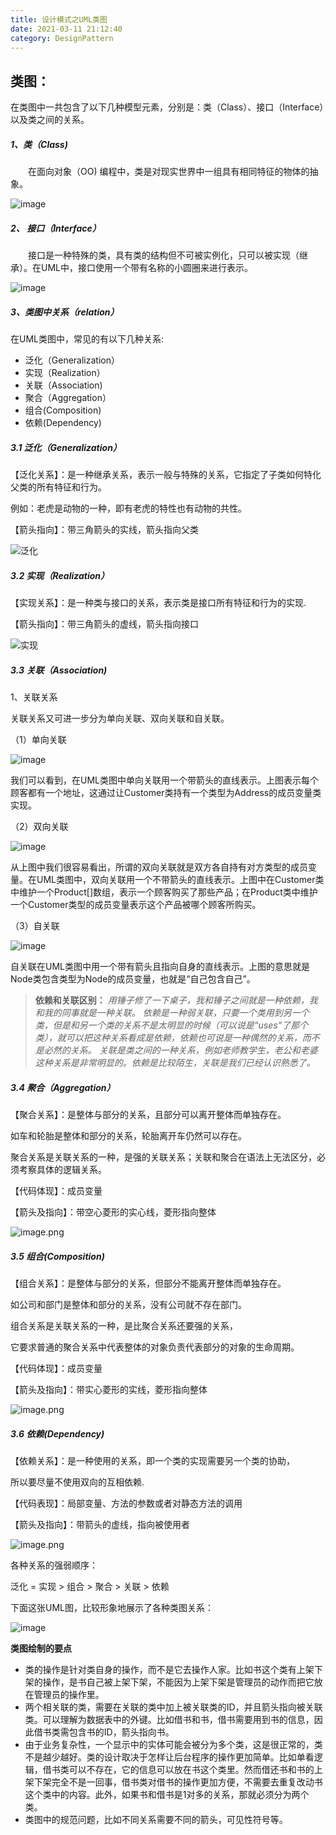 ```yaml
---
title: 设计模式之UML类图
date: 2021-03-11 21:12:40
category: DesignPattern
---
```

## 类图：
在类图中一共包含了以下几种模型元素，分别是：类（Class）、接口（Interface）以及类之间的关系。

#####  1、类（Class)

　　在面向对象（OO) 编程中，类是对现实世界中一组具有相同特征的物体的抽象。

![image](https://upload-images.jianshu.io/upload_images/10024246-8bbcf2cb154f0512.png?imageMogr2/auto-orient/strip%7CimageView2/2/w/1240)

#####  2、 接口（Interface）

　　接口是一种特殊的类，具有类的结构但不可被实例化，只可以被实现（继承）。在UML中，接口使用一个带有名称的小圆圈来进行表示。

![image](https://upload-images.jianshu.io/upload_images/10024246-de1b5d4397a635a9.png?imageMogr2/auto-orient/strip%7CimageView2/2/w/1240)

#####  3、类图中关系（relation）

在UML类图中，常见的有以下几种关系: 
- 泛化（Generalization）
- 实现（Realization）
- 关联（Association)
- 聚合（Aggregation）
- 组合(Composition)
- 依赖(Dependency)

#####  3.1 泛化（Generalization）

【泛化关系】：是一种继承关系，表示一般与特殊的关系，它指定了子类如何特化父类的所有特征和行为。

例如：老虎是动物的一种，即有老虎的特性也有动物的共性。

【箭头指向】：带三角箭头的实线，箭头指向父类

![泛化](https://upload-images.jianshu.io/upload_images/10024246-029720a88a5da64a.png?imageMogr2/auto-orient/strip%7CimageView2/2/w/1240)



#####  3.2 实现（Realization）

【实现关系】：是一种类与接口的关系，表示类是接口所有特征和行为的实现.

【箭头指向】：带三角箭头的虚线，箭头指向接口

![实现](https://upload-images.jianshu.io/upload_images/10024246-a3ae84ab7432ba6c.png?imageMogr2/auto-orient/strip%7CimageView2/2/w/1240)

#####  3.3 关联（Association)

1、关联关系

关联关系又可进一步分为单向关联、双向关联和自关联。

（1）单向关联

![image](https://upload-images.jianshu.io/upload_images/10024246-b7da7cefc1e8a965.jpg?imageMogr2/auto-orient/strip%7CimageView2/2/w/1240)

我们可以看到，在UML类图中单向关联用一个带箭头的直线表示。上图表示每个顾客都有一个地址，这通过让Customer类持有一个类型为Address的成员变量类实现。

（2）双向关联

![image](https://upload-images.jianshu.io/upload_images/10024246-8a5ab4ef3ea8fca7.jpg?imageMogr2/auto-orient/strip%7CimageView2/2/w/1240)

从上图中我们很容易看出，所谓的双向关联就是双方各自持有对方类型的成员变量。在UML类图中，双向关联用一个不带箭头的直线表示。上图中在Customer类中维护一个Product[]数组，表示一个顾客购买了那些产品；在Product类中维护一个Customer类型的成员变量表示这个产品被哪个顾客所购买。

（3）自关联

![image](https://upload-images.jianshu.io/upload_images/10024246-d105b28536055929.jpg?imageMogr2/auto-orient/strip%7CimageView2/2/w/1240)

自关联在UML类图中用一个带有箭头且指向自身的直线表示。上图的意思就是Node类包含类型为Node的成员变量，也就是“自己包含自己”。

>**依赖和关联区别：**
*用锤子修了一下桌子，我和锤子之间就是一种依赖，我和我的同事就是一种关联。
依赖是一种弱关联，只要一个类用到另一个类，但是和另一个类的关系不是太明显的时候（可以说是“uses”了那个类），就可以把这种关系看成是依赖，依赖也可说是一种偶然的关系，而不是必然的关系。
关联是类之间的一种关系，例如老师教学生，老公和老婆这种关系是非常明显的。依赖是比较陌生，关联是我们已经认识熟悉了。*
#####  3.4 聚合（Aggregation）

【聚合关系】：是整体与部分的关系，且部分可以离开整体而单独存在。

如车和轮胎是整体和部分的关系，轮胎离开车仍然可以存在。

聚合关系是关联关系的一种，是强的关联关系；关联和聚合在语法上无法区分，必须考察具体的逻辑关系。

【代码体现】：成员变量

【箭头及指向】：带空心菱形的实心线，菱形指向整体

![image.png](https://upload-images.jianshu.io/upload_images/10024246-5e72b3273da1726a.png?imageMogr2/auto-orient/strip%7CimageView2/2/w/1240)


#####  3.5 组合(Composition)

【组合关系】：是整体与部分的关系，但部分不能离开整体而单独存在。

如公司和部门是整体和部分的关系，没有公司就不存在部门。

组合关系是关联关系的一种，是比聚合关系还要强的关系，

它要求普通的聚合关系中代表整体的对象负责代表部分的对象的生命周期。

【代码体现】：成员变量

【箭头及指向】：带实心菱形的实线，菱形指向整体

![image.png](https://upload-images.jianshu.io/upload_images/10024246-f091bcde6b547433.png?imageMogr2/auto-orient/strip%7CimageView2/2/w/1240)


#####  3.6 依赖(Dependency)

【依赖关系】：是一种使用的关系，即一个类的实现需要另一个类的协助，

所以要尽量不使用双向的互相依赖.

【代码表现】：局部变量、方法的参数或者对静态方法的调用

【箭头及指向】：带箭头的虚线，指向被使用者

![image.png](https://upload-images.jianshu.io/upload_images/10024246-4b696f117362a3ff.png?imageMogr2/auto-orient/strip%7CimageView2/2/w/1240)


各种关系的强弱顺序：

泛化 = 实现 > 组合 > 聚合 > 关联 > 依赖

下面这张UML图，比较形象地展示了各种类图关系：

![image](https://upload-images.jianshu.io/upload_images/10024246-f8c0a29ab9d7ffa4.png?imageMogr2/auto-orient/strip%7CimageView2/2/w/1240)

**类图绘制的要点**

- 类的操作是针对类自身的操作，而不是它去操作人家。比如书这个类有上架下架的操作，是书自己被上架下架，不能因为上架下架是管理员的动作而把它放在管理员的操作里。
- 两个相关联的类，需要在关联的类中加上被关联类的ID，并且箭头指向被关联类。可以理解为数据表中的外键。比如借书和书，借书需要用到书的信息，因此借书类需包含书的ID，箭头指向书。
- 由于业务复杂性，一个显示中的实体可能会被分为多个类，这是很正常的，类不是越少越好。类的设计取决于怎样让后台程序的操作更加简单。比如单看逻辑，借书类可以不存在，它的信息可以放在书这个类里。然而借还书和书的上架下架完全不是一回事，借书类对借书的操作更加方便，不需要去重复改动书这个类中的内容。此外，如果书和借书是1对多的关系，那就必须分为两个类。
- 类图中的规范问题，比如不同关系需要不同的箭头，可见性符号等。
